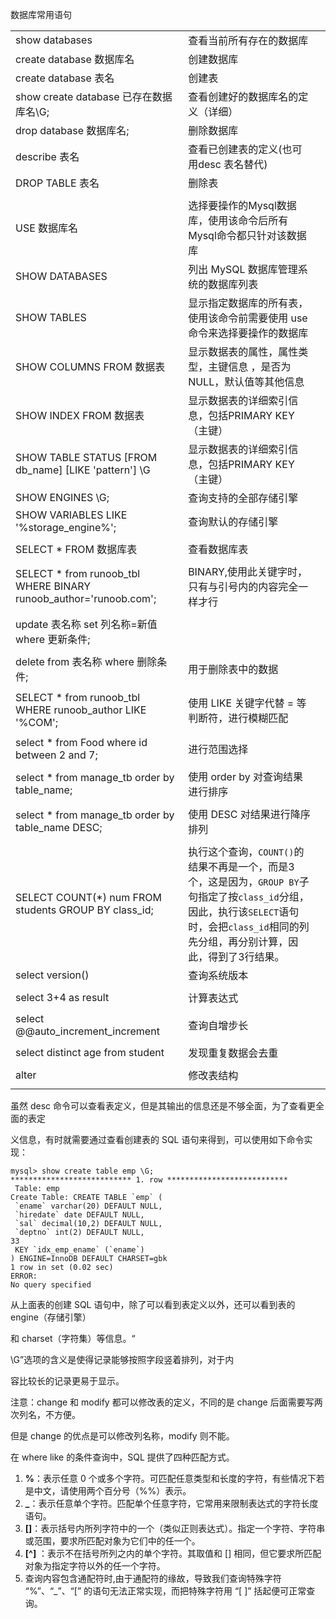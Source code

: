 数据库常用语句

|                                                              |                                                              |      |
| ------------------------------------------------------------ | ------------------------------------------------------------ | ---- |
| show databases                                               | 查看当前所有存在的数据库                                     |      |
| create database 数据库名                                     | 创建数据库                                                   |      |
| create database 表名                                         | 创建表                                                       |      |
| show create database 已存在数据库名\G;                       | 查看创建好的数据库名的定义（详细）                           |      |
| drop database 数据库名;                                      | 删除数据库                                                   |      |
| describe 表名                                                | 查看已创建表的定义(也可用desc 表名替代)                      |      |
| DROP TABLE 表名                                              | 删除表                                                       |      |
|                                                              |                                                              |      |
| USE 数据库名                                                 | 选择要操作的Mysql数据库，使用该命令后所有Mysql命令都只针对该数据库 |      |
| SHOW DATABASES                                               | 列出 MySQL 数据库管理系统的数据库列表                        |      |
| SHOW TABLES                                                  | 显示指定数据库的所有表，使用该命令前需要使用 use 命令来选择要操作的数据库 |      |
| SHOW COLUMNS FROM 数据表                                     | 显示数据表的属性，属性类型，主键信息 ，是否为 NULL，默认值等其他信息 |      |
| SHOW INDEX FROM 数据表                                       | 显示数据表的详细索引信息，包括PRIMARY KEY（主键）            |      |
| SHOW TABLE STATUS [FROM db_name] [LIKE 'pattern'] \G         | 显示数据表的详细索引信息，包括PRIMARY KEY（主键）            |      |
| SHOW ENGINES \G;                                             | 查询支持的全部存储引擎                                       |      |
| SHOW VARIABLES LIKE '%storage_engine%';                      | 查询默认的存储引擎                                           |      |
|                                                              |                                                              |      |
| SELECT \* FROM 数据库表                                      | 查看数据库表                                                 |      |
|                                                              |                                                              |      |
| SELECT * from runoob_tbl WHERE BINARY runoob_author='runoob.com'; | BINARY,使用此关键字时，只有与引号内的内容完全一样才行        |      |
|                                                              |                                                              |      |
| update 表名称 set 列名称=新值 where 更新条件;                |                                                              |      |
|                                                              |                                                              |      |
| delete from 表名称 where 删除条件;                           | 用于删除表中的数据                                           |      |
|                                                              |                                                              |      |
| SELECT * from runoob_tbl  WHERE runoob_author LIKE '%COM';   | 使用 LIKE  关键字代替 = 等判断符，进行模糊匹配               |      |
|                                                              |                                                              |      |
| select * from Food where id between 2 and 7;                 | 进行范围选择                                                 |      |
|                                                              |                                                              |      |
| select * from manage_tb order by table_name;                 | 使用 order by 对查询结果进行排序                             |      |
|                                                              |                                                              |      |
| select * from manage_tb order by table_name DESC;            | 使用 DESC 对结果进行降序排列                                 |      |
|                                                              |                                                              |      |
| SELECT COUNT(*) num FROM students GROUP BY class_id;         | 执行这个查询，`COUNT()`的结果不再是一个，而是3个，这是因为，`GROUP BY`子句指定了按`class_id`分组，因此，执行该`SELECT`语句时，会把`class_id`相同的列先分组，再分别计算，因此，得到了3行结果。 |      |
| select version()                                             | 查询系统版本                                                 |      |
|                                                              |                                                              |      |
| select 3+4 as result                                         | 计算表达式                                                   |      |
|                                                              |                                                              |      |
| select @@auto_increment_increment                            | 查询自增步长                                                 |      |
|                                                              |                                                              |      |
| select distinct age from student                             | 发现重复数据会去重                                           |      |
|                                                              |                                                              |      |
| alter                                                        | 修改表结构                                                   |      |
|                                                              |                                                              |      |





虽然 desc 命令可以查看表定义，但是其输出的信息还是不够全面，为了查看更全面的表定

义信息，有时就需要通过查看创建表的 SQL 语句来得到，可以使用如下命令实现：

``` basic
mysql> show create table emp \G;
*************************** 1. row ***************************
 Table: emp
Create Table: CREATE TABLE `emp` (
 `ename` varchar(20) DEFAULT NULL,
 `hiredate` date DEFAULT NULL,
 `sal` decimal(10,2) DEFAULT NULL,
 `deptno` int(2) DEFAULT NULL,
33
 KEY `idx_emp_ename` (`ename`)
) ENGINE=InnoDB DEFAULT CHARSET=gbk
1 row in set (0.02 sec)
ERROR: 
No query specified
```

从上面表的创建 SQL 语句中，除了可以看到表定义以外，还可以看到表的 engine（存储引擎） 

和 charset（字符集）等信息。“

\G”选项的含义是使得记录能够按照字段竖着排列，对于内

容比较长的记录更易于显示。 





注意：change 和 modify 都可以修改表的定义，不同的是 change 后面需要写两次列名，不方便。

但是 change 的优点是可以修改列名称，modify 则不能。







在 where like 的条件查询中，SQL 提供了四种匹配方式。

1. **%**：表示任意 0 个或多个字符。可匹配任意类型和长度的字符，有些情况下若是中文，请使用两个百分号（%%）表示。
2. **_**：表示任意单个字符。匹配单个任意字符，它常用来限制表达式的字符长度语句。
3. **[]**：表示括号内所列字符中的一个（类似正则表达式）。指定一个字符、字符串或范围，要求所匹配对象为它们中的任一个。
4. **[^]** ：表示不在括号所列之内的单个字符。其取值和 [] 相同，但它要求所匹配对象为指定字符以外的任一个字符。
5. 查询内容包含通配符时,由于通配符的缘故，导致我们查询特殊字符 “%”、“_”、“[” 的语句无法正常实现，而把特殊字符用 “[ ]” 括起便可正常查询。
